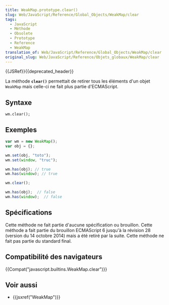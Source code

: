 ```yaml
---
title: WeakMap.prototype.clear()
slug: Web/JavaScript/Reference/Global_Objects/WeakMap/clear
tags:
  - JavaScript
  - Méthode
  - Obsolete
  - Prototype
  - Reference
  - WeakMap
translation_of: Web/JavaScript/Reference/Global_Objects/WeakMap/clear
original_slug: Web/JavaScript/Reference/Objets_globaux/WeakMap/clear
---
```

{{JSRef}}{{deprecated_header}}

La méthode **`clear()`** permettait de retirer tous les éléments d'un objet `WeakMap` mais celle-ci ne fait plus partie d'ECMAScript.

## Syntaxe

    wm.clear();

## Exemples

```js
var wm = new WeakMap();
var obj = {};

wm.set(obj, "toto");
wm.set(window, "truc");

wm.has(obj); // true
wm.has(window); // true

wm.clear();

wm.has(obj);  // false
wm.has(window);  // false
```

## Spécifications

Cette méthode ne fait partie d'aucune spécification ou brouillon. Cette méthode a fait partie du brouillon ECMAScript 6 jusqu'à la révision 28 (version du 14 octobre 2014) mais a été retiré par la suite. Cette méthode ne fait pas partie du standard final.

## Compatibilité des navigateurs

{{Compat("javascript.builtins.WeakMap.clear")}}

## Voir aussi

- {{jsxref("WeakMap")}}
